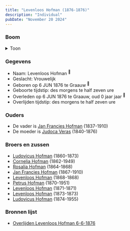 ```yaml
---
title: "Levenloos Hofman (1876-1876)"
description: "Individual"
pubDate: "November 20 2024"
---
```


### Boom
<details><summary>Toon</summary>

![test](https://www.plantuml.com/plantuml/svg/dP9DQm8n48Rl-HM37jeUX5stQYkBMCjkgnGHQdkLR39gC9j8agr8sV_U-2qLsj9JmipxpZoPITSwQboHIs8NGYsfeJbab2rcHXUAFsgf3JX3bVKfL8xC1KTWmZ29kplcIxU67FCCZTs5h4E3sgsNICwgCacjXKy203rjE9hnNB25GclZEAT2TJeGaPAGAnXjMrcoSrG6L47g4PX02yzwcbDL0MgX7mH1r02e9b7QI7k-zETKeEGbnEsCPkj9ffsJsEv0U0U3Xw4_eXOy6KgBrPdKBWef9rJn2JFQsanxf8qdXDTa1E5z61myvP6eu9fHU4T3xGcbvL7INX8bqGye_U7OSzm6S7tpPvGc3DuszAtc1KdSNY7dGisyh1v0clIyhXbkeL8F5KPGbM8sTskKKgyyM4dsSwlLzWgofpy5zauVyAbwequExLxm0vNK-liUl0QEM_nz29SF-jSCI1SLzr_t2m00)
</details>

### Gegevens
- Naam: Levenloos Hofman <sup><a href="../s00420/" style="text-decoration:none" title="Overlijden Levenloos Hofman 6-6-1876">:link:</a></sup>
- Geslacht: Vrouwelijk
- Geboren op 6 JUN 1876 te Graauw <sup><a href="../s00420/" style="text-decoration:none" title="Overlijden Levenloos Hofman 6-6-1876">:link:</a></sup>
- Geboorte tijdstip: des morgens te half zeven ure
- Overleden op 6 JUN 1876 te Graauw, oud 0 jaar jaar <sup><a href="../s00420/" style="text-decoration:none" title="Overlijden Levenloos Hofman 6-6-1876">:link:</a></sup>
- Overlijden tijdstip: des morgens te half zeven ure

### Ouders
- De vader is [Jan Francies Hofman](../i00035/) (1837-1910)
- De moeder is [Judoca Veras](../i00037/) (1840-1876)

### Broers en zussen
- [Ludovicus Hofman](../i00243/) (1860-1873)
- [Cornelia Hofman](../i00244/) (1862-1949)
- [Rosalia Hofman](../i00245/) (1864-1868)
- [Jan Francies Hofman](../i00246/) (1867-1910)
- [Levenloos Hofman](../i00247/) (1868-1868)
- [Petrus Hofman](../i00248/) (1870-1951)
- [Levenloos Hofman](../i00249/) (1871-1871)
- [Levenloos Hofman](../i00250/) (1873-1873)
- [Ludovicus Hofman](../i00251/) (1874-1955)

### Bronnen lijst
- [Overlijden Levenloos Hofman 6-6-1876](../s00420/)